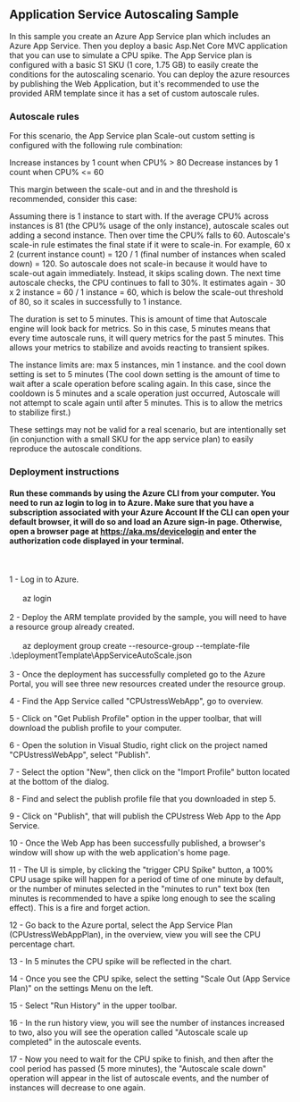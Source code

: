 ## Application Service Autoscaling Sample

In this sample you create an Azure App Service plan which includes an Azure App Service. Then you deploy a basic Asp.Net Core MVC application that you can use to simulate a CPU spike. The App Service plan is configured with a basic S1 SKU (1 core, 1.75 GB) to easily create the conditions for the autoscaling scenario. You can deploy the azure resources by publishing the Web Application, but it's recommended to use the provided ARM template since it has a set of custom autoscale rules.

### Autoscale rules

For this scenario, the App Service plan Scale-out custom setting is configured with the following rule combination:

Increase instances by 1 count when CPU% > 80
Decrease instances by 1 count when CPU% <= 60


This margin between the scale-out and in and the threshold is recommended, consider this case:

Assuming there is 1 instance to start with. If the average CPU% across instances is 81 (the CPU% usage of the only instance), autoscale scales out adding a second instance. Then over time the CPU% falls to 60. Autoscale's scale-in rule estimates the final state if it were to scale-in. For example, 60 x 2 (current instance count) = 120 / 1 (final number of instances when scaled down) = 120. So autoscale does not scale-in because it would have to scale-out again immediately. Instead, it skips scaling down. The next time autoscale checks, the CPU continues to fall to 30%. It estimates again - 30 x 2 instance = 60 / 1 instance = 60, which is below the scale-out threshold of 80, so it scales in successfully to 1 instance.

The duration is set to 5 minutes. This is amount of time that Autoscale engine will look back for metrics. So in this case, 5 minutes means that every time autoscale runs, it will query metrics for the past 5 minutes. This allows your metrics to stabilize and avoids reacting to transient spikes. 

 The instance limits are:  max 5 instances, min 1 instance. and the cool down setting is set to 5 minutes (The cool down setting is the amount of time to wait after a scale operation before scaling again. In this case, since the cooldown is 5 minutes and a scale operation just occurred, Autoscale will not attempt to scale again until after 5 minutes. This is to allow the metrics to stabilize first.)

 These settings may not be valid for a real scenario, but are intentionally set (in conjunction with a small SKU for the app service plan) to easily reproduce the autoscale conditions.

 ### Deployment instructions


#### Run these commands by using the Azure CLI from your computer. You need to run az login to log in to Azure. Make sure that you have a subscription associated with your Azure Account If the CLI can open your default browser, it will do so and load an Azure sign-in page. Otherwise, open a browser page at https://aka.ms/devicelogin and enter the authorization code displayed in your terminal.
<br><br>
1 - Log in to Azure.
<br><br>
&nbsp;&nbsp;&nbsp;&nbsp;&nbsp;&nbsp;az login
<br><br>
2 - Deploy the ARM template provided by the sample, you will need to have a resource group already created.
<br><br>
&nbsp;&nbsp;&nbsp;&nbsp;&nbsp;&nbsp;az deployment group create --resource-group <resource-group-name> --template-file .\deploymentTemplate\AppServiceAutoScale.json
<br><br>
3 - Once the deployment has successfully completed go to the Azure Portal, you will see three new resources created under the resource group.

4 - Find the App Service called "CPUstressWebApp",  go to overview.

5 - Click on "Get Publish Profile" option in the upper toolbar, that will download the publish profile to your computer.

6 - Open the solution in Visual Studio, right click on the project named "CPUstressWebApp", select "Publish".

7 - Select the option "New", then click on the "Import Profile" button located at the bottom of the dialog.

8 - Find and select the publish profile file that you downloaded in step 5.

9 - Click on "Publish", that will publish the CPUstress Web App to the App Service.

10 - Once the Web App has been successfully published, a browser's window will show up with the web application's home page.

11 - The UI is simple, by clicking the "trigger CPU Spike" button, a 100% CPU usage spike will happen for a period of time of one minute by default, or the number of minutes selected in the "minutes to run" text box (ten minutes is recommended to have a spike long enough to see the scaling effect). This is a fire and forget action.

12 - Go back to the Azure portal, select the App Service Plan (CPUstressWebAppPlan), in the overview, view you will see the CPU percentage chart.

13 - In 5 minutes the CPU spike will be reflected in the chart.

14 - Once you see the CPU spike, select the setting "Scale Out (App Service Plan)" on the settings Menu on the left.

15 - Select "Run History" in the upper toolbar.

16 - In the run history view, you will see the number of instances increased to two, also you will see the operation called "Autoscale scale up completed" in the autoscale events.

17 - Now you need to wait for the CPU spike to finish, and then after the cool period has passed (5 more minutes), the "Autoscale scale down" operation will appear in the list of autoscale events, and the number of instances will decrease to one again.